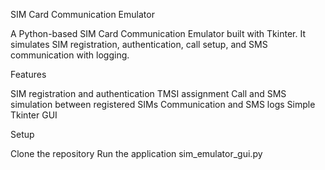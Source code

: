 SIM Card Communication Emulator

A Python-based SIM Card Communication Emulator built with Tkinter. It simulates SIM registration, authentication, call setup, and SMS communication with logging.

Features

  SIM registration and authentication
  TMSI assignment
  Call and SMS simulation between registered SIMs
  Communication and SMS logs
  Simple Tkinter GUI

Setup

  Clone the repository
  Run the application sim_emulator_gui.py
